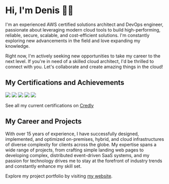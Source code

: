 # Hi, I'm Denis 👋🏻

I'm an experienced AWS certified solutions architect and DevOps engineer, passionate about leveraging modern cloud tools to build high-performing, reliable, secure, scalable, and cost-efficient solutions. I'm constantly exploring new advancements in the field and love expanding my knowledge.

Right now, I'm actively seeking new opportunities to take my career to the next level. If you're in need of a skilled cloud architect, I'd be thrilled to connect with you. Let's collaborate and create amazing things in the cloud!

## My Certifications and Achievements

[<img src="https://images.credly.com/size/110x110/images/0e284c3f-5164-4b21-8660-0d84737941bc/image.png" />](https://www.credly.com/badges/0ce9ff5b-1a4c-4ac1-bbff-a3748b52dbb2)
[<img src="https://images.credly.com/size/110x110/images/b9feab85-1a43-4f6c-99a5-631b88d5461b/image.png">](https://www.credly.com/badges/54adeaea-72d3-4f22-b27b-0b07afd5a6ff)
[<img src="https://images.credly.com/size/110x110/images/f0d3fbb9-bfa7-4017-9989-7bde8eaf42b1/image.png">](https://www.credly.com/badges/cf0a7d6e-2856-411d-8094-efe4bc37d3ff)
[<img src="https://images.credly.com/size/110x110/images/526ad7ad-52f2-4922-9fa8-879fea71e286/image.png">](https://www.credly.com/badges/b9c41b7d-c4ea-45fd-a885-5236bd49087e)
[<img src="https://images.credly.com/size/110x110/images/e07c6cc4-b737-4d7e-8ce8-66b6b7a60367/image.png">](https://www.credly.com/badges/4c95b826-9006-47a3-a1ec-3485fb544500)

See all my current certifications on [Credly](https://www.credly.com/users/denis.evteev)

## My Career and Projects

With over 15 years of experience, I have successfully designed, implemented, and optimized on-premises, hybrid, and cloud infrastructures of diverse complexity for clients across the globe. My expertise spans a wide range of projects, from crafting simple landing web pages to developing complex, distributed event-driven SaaS systems, and my passion for technology drives me to stay at the forefront of industry trends and constantly enhance my skill set.

Explore my project portfolio by visiting [my website](https://denis.evteev.me).
